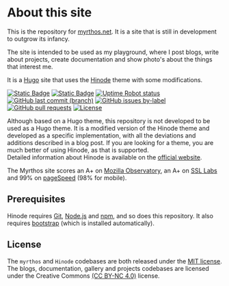 <!-- CSpell:ignore Hinode codebases myrthos -->
# About this site

This is the repository for [myrthos.net](https://myrthos.net). It is a site that is still in development to outgrow its infancy.

The site is intended to be used as my playground, where I post blogs, write about projects, create documentation and show photo's about the things that interest me.

It is a [Hugo][hugo] site that uses the [Hinode][repository] theme with some modifications.

<!-- Badges -->
[![Static Badge](https://img.shields.io/badge/generator-hugo-brightgreen)](https://gohugo.io "Hugo website")
[![Static Badge](https://img.shields.io/badge/theme-hinode-blue)](https://gethinode.com "Hinode theme")
[![Uptime Robot status](https://img.shields.io/uptimerobot/status/m794949079-97ae91d35b05b4d81325dada)](https://stats.uptimerobot.com/8yg4PiOXlQ "myrthos.net")
[![GitHub last commit (branch)](https://img.shields.io/github/last-commit/myrthos/myrthos-site/main)](https://github.com/myrthos/myrthos-site/commits/main "last commit")
[![GitHub issues by-label](https://img.shields.io/github/issues/myrthos/myrthos-site/bug)](https://github.com/myrthos/myrthos-site/labels/bug "Bugs")
[![GitHub pull requests](https://img.shields.io/github/issues-pr-raw/myrthos/myrthos-site)](https://github.com/myrthos/myrthos-site/pulls "Pull requests")
[![License](https://img.shields.io/github/license/myrthos/myrthos-site)](https://github.com/myrthos/myrthos-site/blob/main/LICENSE "License")
<!-- [![GitHub Last Releases](https://img.shields.io/github/v/release/myrthos/myrthos-site)](https://github.com/myrthos/myrthos-site/releases "Last release")
[![GitHub Last Release Date](https://img.shields.io/github/release-date/myrthos/myrthos-site)](https://github.com/myrthos/myrthos-site/releases "Last release")-->

Although based on a Hugo theme, this repository is not developed to be used as a Hugo theme. It is a modified version of the Hinode theme and developed as a specific implementation, with all the deviations and additions described in a blog post. If you are looking for a theme, you are much better of using Hinode, as that is supported.  
Detailed information about Hinode is available on the [official website][website].

The Myrthos site scores an A+ on [Mozilla Observatory][observatory], an A+ on [SSL Labs][ssllabs] and 99% on [pageSpeed][pagespeed] (98% for mobile).

## Prerequisites

Hinode requires [Git][git_download], [Node.js][nodejs] and [npm][npm], and so does this repository. It also requires [bootstrap][bootstrap] (which is installed automatically).

## License

The `myrthos` and `Hinode` codebases are both released under the [MIT license][license]. The blogs, documentation, gallery and projects codebases are licensed under the Creative Commons [(CC BY-NC 4.0)][cc-by-nc-4.0] license.

[bootstrap]: https://getbootstrap.com
[cc-by-nc-4.0]: https://creativecommons.org/licenses/by-nc/4.0/
[git_download]: https://git-scm.com
[hugo]: https://gohugo.io
[nodejs]: https://nodejs.org
[npm]: https://www.npmjs.com
[observatory]: https://observatory.mozilla.org/analyze/myrthos.net
[pagespeed]: https://pagespeed.web.dev/report?url=https%3A%2F%2Fmyrthos.net%2F
[ssllabs]: https://www.ssllabs.com/ssltest/analyze.html?d=myrthos.net
[repository]: https://github.com/gethinode/hinode.git
[website]: https://gethinode.com
[license]: https://github.com/myrthos/myrthos-site/blob/main/LICENSE
